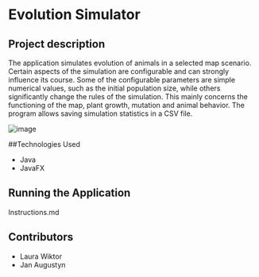 # Evolution Simulator

## Project description

The application simulates evolution of animals in a selected map scenario. Certain aspects of the simulation are configurable and can strongly influence its course. Some of the configurable parameters are simple numerical values, such as the initial population size, while others significantly change the rules of the simulation. This mainly concerns the functioning of the map, plant growth, mutation and animal behavior. The program allows saving simulation statistics in a CSV file.

![image](https://user-images.githubusercontent.com/66325429/226616841-a1b18b50-9f77-47c2-a7e0-6604b0514fec.png)

##Technologies Used
- Java
- JavaFX

## Running the Application
Instructions.md

## Contributors 
- Laura Wiktor
- Jan Augustyn
